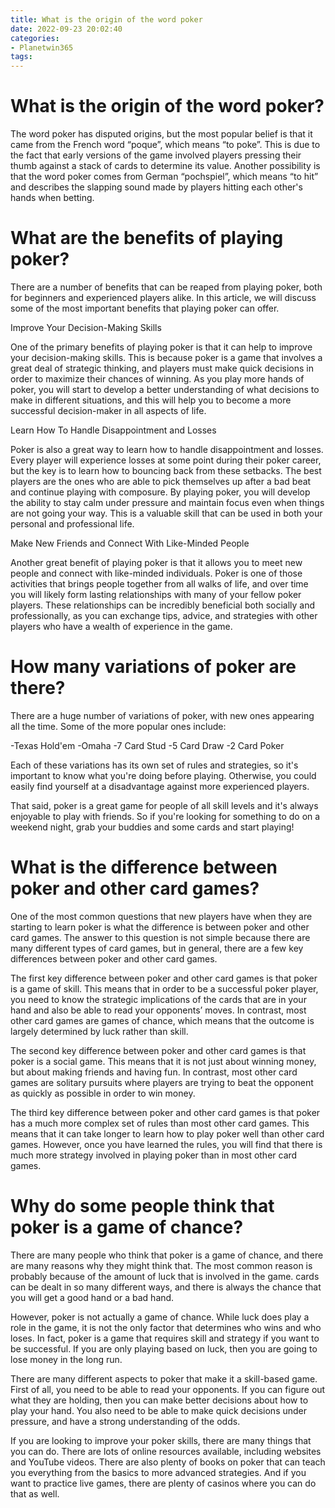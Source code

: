 ```yaml
---
title: What is the origin of the word poker
date: 2022-09-23 20:02:40
categories:
- Planetwin365
tags:
---
```



#  What is the origin of the word poker?

The word poker has disputed origins, but the most popular belief is that it came from the French word “poque”, which means “to poke”. This is due to the fact that early versions of the game involved players pressing their thumb against a stack of cards to determine its value. Another possibility is that the word poker comes from German “pochspiel”, which means “to hit” and describes the slapping sound made by players hitting each other's hands when betting.

#  What are the benefits of playing poker?

There are a number of benefits that can be reaped from playing poker, both for beginners and experienced players alike. In this article, we will discuss some of the most important benefits that playing poker can offer.

Improve Your Decision-Making Skills

One of the primary benefits of playing poker is that it can help to improve your decision-making skills. This is because poker is a game that involves a great deal of strategic thinking, and players must make quick decisions in order to maximize their chances of winning. As you play more hands of poker, you will start to develop a better understanding of what decisions to make in different situations, and this will help you to become a more successful decision-maker in all aspects of life.

Learn How To Handle Disappointment and Losses

Poker is also a great way to learn how to handle disappointment and losses. Every player will experience losses at some point during their poker career, but the key is to learn how to bouncing back from these setbacks. The best players are the ones who are able to pick themselves up after a bad beat and continue playing with composure. By playing poker, you will develop the ability to stay calm under pressure and maintain focus even when things are not going your way. This is a valuable skill that can be used in both your personal and professional life.

Make New Friends and Connect With Like-Minded People

Another great benefit of playing poker is that it allows you to meet new people and connect with like-minded individuals. Poker is one of those activities that brings people together from all walks of life, and over time you will likely form lasting relationships with many of your fellow poker players. These relationships can be incredibly beneficial both socially and professionally, as you can exchange tips, advice, and strategies with other players who have a wealth of experience in the game.

#  How many variations of poker are there?

There are a huge number of variations of poker, with new ones appearing all the time. Some of the more popular ones include:

-Texas Hold'em
-Omaha
-7 Card Stud
-5 Card Draw
-2 Card Poker

Each of these variations has its own set of rules and strategies, so it's important to know what you're doing before playing. Otherwise, you could easily find yourself at a disadvantage against more experienced players.

That said, poker is a great game for people of all skill levels and it's always enjoyable to play with friends. So if you're looking for something to do on a weekend night, grab your buddies and some cards and start playing!

#  What is the difference between poker and other card games?

One of the most common questions that new players have when they are starting to learn poker is what the difference is between poker and other card games. The answer to this question is not simple because there are many different types of card games, but in general, there are a few key differences between poker and other card games.

The first key difference between poker and other card games is that poker is a game of skill. This means that in order to be a successful poker player, you need to know the strategic implications of the cards that are in your hand and also be able to read your opponents’ moves. In contrast, most other card games are games of chance, which means that the outcome is largely determined by luck rather than skill.

The second key difference between poker and other card games is that poker is a social game. This means that it is not just about winning money, but about making friends and having fun. In contrast, most other card games are solitary pursuits where players are trying to beat the opponent as quickly as possible in order to win money.

The third key difference between poker and other card games is that poker has a much more complex set of rules than most other card games. This means that it can take longer to learn how to play poker well than other card games. However, once you have learned the rules, you will find that there is much more strategy involved in playing poker than in most other card games.

#  Why do some people think that poker is a game of chance?

There are many people who think that poker is a game of chance, and there are many reasons why they might think that. The most common reason is probably because of the amount of luck that is involved in the game. cards can be dealt in so many different ways, and there is always the chance that you will get a good hand or a bad hand.

However, poker is not actually a game of chance. While luck does play a role in the game, it is not the only factor that determines who wins and who loses. In fact, poker is a game that requires skill and strategy if you want to be successful. If you are only playing based on luck, then you are going to lose money in the long run.

There are many different aspects to poker that make it a skill-based game. First of all, you need to be able to read your opponents. If you can figure out what they are holding, then you can make better decisions about how to play your hand. You also need to be able to make quick decisions under pressure, and have a strong understanding of the odds.

If you are looking to improve your poker skills, there are many things that you can do. There are lots of online resources available, including websites and YouTube videos. There are also plenty of books on poker that can teach you everything from the basics to more advanced strategies. And if you want to practice live games, there are plenty of casinos where you can do that as well.